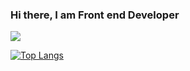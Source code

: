### Hi there, I am Front end Developer

![](https://github-readme-stats.vercel.app/api?username=caiobarbosa881&count_private=true)

[![Top Langs](https://github-readme-stats.vercel.app/api/top-langs/?username=caiobarbosa881&layout=compact)](https://github.com/caiobarbosa881/github-readme-stats)

